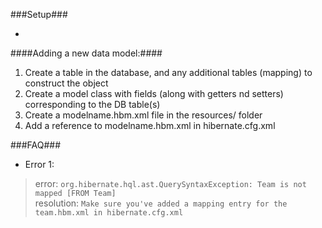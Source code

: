 ###Setup###

* 
####Adding a new data model:####
 1. Create a table in the database, and any additional tables (mapping) to construct the object
 2. Create a model class with fields (along with getters nd setters) corresponding to the DB table(s)
 3. Create a modelname.hbm.xml file in the resources/ folder
 4. Add a reference to modelname.hbm.xml in hibernate.cfg.xml

###FAQ###

* Error 1: 
> error: `org.hibernate.hql.ast.QuerySyntaxException: Team is not mapped [FROM Team]`<br/>
> resolution: `Make sure you've added a mapping entry for the team.hbm.xml in hibernate.cfg.xml`

